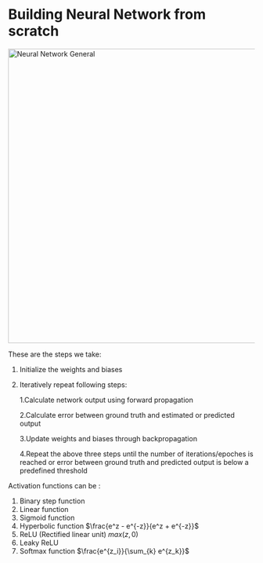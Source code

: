 # Building Neural Network from scratch
<img src="http://cocl.us/general_neural_network" alt="Neural Network General" width="600px">

 These are the steps we take:
 1. Initialize the weights and biases
 2. Iteratively repeat following steps:
    
    1.Calculate network output using forward propagation
    
    2.Calculate error between ground truth and estimated or predicted output
    
    3.Update weights and biases through backpropagation
    
    4.Repeat the above three steps until the number of iterations/epoches is reached or error between ground truth and predicted output is below a predefined threshold
 
Activation functions can be :
1. Binary step function
2. Linear function
3. Sigmoid function
4. Hyperbolic function $\frac{e^z - e^{-z}}{e^z + e^{-z}}$
5. ReLU (Rectified linear unit) $max(z,0)$
6. Leaky ReLU
7. Softmax function $\frac{e^{z_i}}{\sum_{k} e^{z_k}}$




